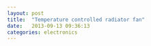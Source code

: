 ```yaml
---
layout: post
title:  "Temperature controlled radiator fan"
date:   2013-09-13 09:36:13
categories: electronics
---
```


